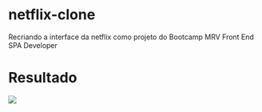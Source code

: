 # netflix-clone
Recriando a interface da netflix como projeto do Bootcamp MRV Front End SPA Developer

<h1>Resultado</h1>

<img src="https://i.imgur.com/8BZwMou.png"/>
